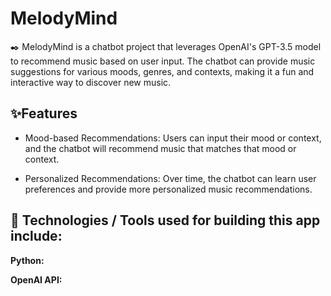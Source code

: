 
# MelodyMind

 ✒️ MelodyMind is a chatbot project that leverages OpenAI's GPT-3.5 model to recommend music based on user input. The chatbot can provide music suggestions for various moods, genres, and contexts, making it a fun and interactive way to discover new music.
## ✨Features

- Mood-based Recommendations: Users can input their mood or context, and the chatbot will recommend music that matches that mood or context.

- Personalized Recommendations: Over time, the chatbot can learn user preferences and provide more personalized music recommendations.








## 📱 Technologies / Tools used for building this app include:

**Python:** 

**OpenAI API:** 
